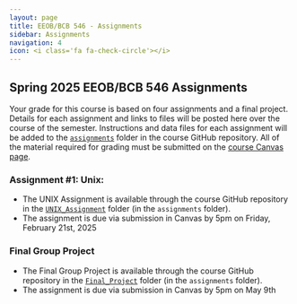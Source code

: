 ```yaml
---
layout: page
title: EEOB/BCB 546 - Assignments
sidebar: Assignments
navigation: 4
icon: <i class='fa fa-check-circle'></i>
---
```


## Spring 2025 EEOB/BCB 546 Assignments

Your grade for this course is based on four assignments and a final project. Details for each assignment and links to files will be posted here over the course of the semester.
Instructions and data files for each assignment will be added to the [`assignments`](https://github.com/EEOB-BioData/BCB546_Spring2025/tree/main/assignments) folder in the course
GitHub repository.
All of the material required for grading must be submitted on the [course Canvas page](https://canvas.iastate.edu/courses/117408).

### Assignment #1: Unix:

* The UNIX Assignment is available through the course GitHub repository in the [`UNIX_Assignment`](https://github.com/EEOB-BioData/BCB546_Spring2025/tree/main/assignments/UNIX_Assignment) folder (in the `assignments` folder).
* The assignment is due via submission in Canvas by 5pm on Friday, February 21st, 2025

### Final Group Project

* The Final Group Project is available through the course GitHub repository in the [`Final_Project`](https://github.com/EEOB-BioData/BCB546_Spring2025/tree/main/assignments/Final_Project) folder (in the `assignments` folder).
* The assignment is due via submission in Canvas by 5pm on May 9th

<!--
* The UNIX Assignment is available through the course GitHub repository in the [`UNIX_Assignment`](https://github.com/EEOB-BioData/BCB546_Spring2024/tree/main/assignments/UNIX_Assignment) folder (in the `assignments` folder).
* The assignment is due via submission in Canvas by 5pm on Friday, February 16th


### Assignment #2: R

* The R Assignment is available through the course GitHub repository in the [`R_Assignment`](https://github.com/EEOB-BioData/BCB546_Spring2024/tree/main/assignments/R_Assignment) folder (in the `assignments` folder).
* Read the assignment document for the submission process.

### Assignment #3: Data Management Plans

* The instructions for the DMP assignment are available on the course GitHub repository in the [`DMP_Assignment`](https://github.com/EEOB-BioData/BCB546_Spring2024/tree/main/assignments/DMP_Assignment) folder (in the `assignments` folder).
* The assignment is due via submission in Canvas by the end of the day on April 12, 2024


### Assignment #4: Python

* The instructions for the Python assignment are available on the course GitHub repository in the [`Python_Assignment`](https://github.com/EEOB-BioData/BCB546_Spring2024/tree/main/assignments/Python_Assignment) folder (in the `assignments` folder).
* The assignment is due via submission in Canvas by the end of the day on May 1, 2024

### Final Group Project

* The Final Group Project is available through the course GitHub repository in the [`Final_Project`](https://github.com/EEOB-BioData/BCB546_Spring2023/tree/main/assignments/Final_Project) folder (in the `assignments` folder).
* The assignment is due via submission in Canvas by 5pm on May 5th

-->


